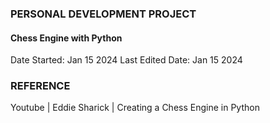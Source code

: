 ### PERSONAL DEVELOPMENT PROJECT
#### Chess Engine with Python
Date Started:     Jan 15 2024
Last Edited Date: Jan 15 2024

### REFERENCE
Youtube | Eddie Sharick | Creating a Chess Engine in Python
